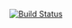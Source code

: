 [![Build Status](https://travis-ci.org/AndreLesa/simplesmsforms.svg?branch=master)](https://travis-ci.org/AndreLesa/simplesmsforms)
